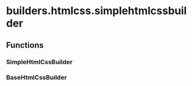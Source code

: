 # builders.htmlcss.simplehtmlcssbuilder


## Functions

### SimpleHtmlCssBuilder
### BaseHtmlCssBuilder
